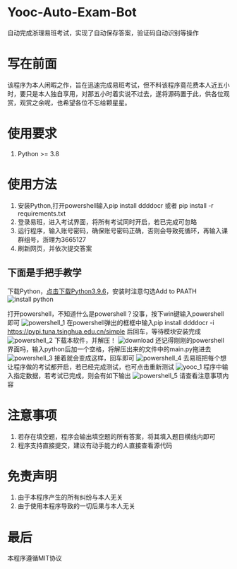 # Yooc-Auto-Exam-Bot
自动完成浙理易班考试，实现了自动保存答案，验证码自动识别等操作
# 写在前面
该程序为本人闲暇之作，旨在迅速完成易班考试，但不料该程序竟花费本人近五小时，要只是本人独自享用，对那五小时着实说不过去，遂将源码置于此，供各位观赏，观赏之余呢，也希望各位不忘给颗星星。

# 使用要求
1. Python >= 3.8

# 使用方法
1. 安装Python,打开powershell输入pip install ddddocr 或者 pip install -r requirements.txt
2. 登录易班，进入考试界面，将所有考试同时开启，若已完成可忽略
3. 运行程序，输入账号密码，确保账号密码正确，否则会导致死循环，再输入课群组号，浙理为3665127
4. 刷新网页，并依次提交答案
## 下面是手把手教学
下载Python，[点击下载Python3.9.6](https://www.python.org/ftp/python/3.9.6/python-3.9.6-amd64.exe)，安装时注意勾选Add to PAATH
![install python](https://user-images.githubusercontent.com/53895652/129552654-b17ec7c5-db08-4612-880a-9d69779c719e.png)

打开powershell，不知道什么是powershell？没事，按下win键输入powershell即可
![powershell_1](https://user-images.githubusercontent.com/53895652/129552846-68d04087-c42d-4632-bcff-eb19d3166515.png)
在powershell弹出的框框中输入pip install ddddocr -i https://pypi.tuna.tsinghua.edu.cn/simple 后回车，等待模块安装完成
![powershell_2](https://user-images.githubusercontent.com/53895652/129553029-7e4b23e9-16f1-44bb-88f6-84fa0bf1f9c9.png)
下载本软件，并解压！
![download](https://user-images.githubusercontent.com/53895652/129553218-9d53e6ba-4e0e-46bf-8af5-1085a2381791.png)
还记得刚刚的powershell界面吗，输入python后加一个空格，将解压出来的文件中的main.py拖进去
![powershell_3](https://user-images.githubusercontent.com/53895652/129553475-8bb36d8f-85e6-402b-955e-5d0340b64be6.png)
接着就会变成这样，回车即可
![powershell_4](https://user-images.githubusercontent.com/53895652/129553512-1401d4d2-6158-4367-ab3c-e7d0db2c80bc.png)
去易班把每个想让程序做的考试都开启，若已经完成测试，也可点击重新测试
![yooc_1](https://user-images.githubusercontent.com/53895652/129553711-7276da74-f850-41b8-a53d-5620a0be7cb2.png)
程序中输入指定数据，若考试已完成，则会有如下输出
![powershell_5](https://user-images.githubusercontent.com/53895652/129553973-2a401698-d8c9-4e5a-9524-ad41621c675c.png)
请查看注意事项内容

# 注意事项
1. 若存在填空题，程序会输出填空题的所有答案，将其填入题目横线内即可
2. 程序支持直接提交，建议有动手能力的人直接查看源代码

# 免责声明
1. 由于本程序产生的所有纠纷与本人无关
2. 由于使用本程序导致的一切后果与本人无关

# 最后
本程序遵循MIT协议

